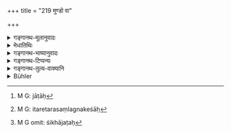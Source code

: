+++
title = "219 मुण्डो वा"

+++

<details><summary>गङ्गानथ-मूलानुवादः</summary>

He may have his head shaved, or wear his hair in braids, or have only the top-hair braided. The sun should never set, nor should it rise, while he is still in the village.—(219)
</details>

<details><summary>मेधातिथिः</summary>

**मुण्डः** सर्वतः केशवपनं कारयेत् । **जटिलो वा** । जाटा[^५३७] परस्परम् अत्यन्तं संलग्नकेशाः,[^५३८] तद्वाञ् **जटिलः** । **शिखाजटः**[^५३९] शिखैव वा जटा यस्य । जटाकारां शिखां धारयेत्, प्रैशिष्टे मुण्डः । तथा च कुर्याद् यथा **ग्रामे** स्थितस्य **सूर्यो नाभिनिम्लोचेन्** नास्तं गच्छेत् । ग्रामग्रहणम् नगरस्यापि प्रदर्शनार्थम् । अस्तमयसमयम् अरण्ये संभावयेत् । एवं **ग्रामे** **नाभ्युदियाद्** उदयो ऽपि सूर्यस्य यथारण्यस्थस्य ब्रह्म्चारिणो भवति तथा कुर्यात् । **एनं** प्रकृतं ब्रह्मचारिणम् । 


[^५३९]:
     M G omit: śikhājaṭaḥ


[^५३८]:
     M G: itaretarasaṃlagnakeśāḥ


[^५३७]:
     M G: jāṭāḥ

- <u>अन्ये</u> तु **ग्राम**शब्दं ग्राम्येषु धर्मेषु स्वापादिषु वर्तमानं न निम्लोचेद् इत्य् एवमर्थं वर्णयन्ति । तथा च उत्तरत्र शयानम् इत्य् आह । ततो ऽयं संध्ययोः स्वप्नप्रतिषेधः, नारण्ये तत्कालावस्थानम् । बालो हि ब्रह्मचारी बिभीयात् । गौतमेन तु बहिःसंध्यत्वं परतो गोदानाद् उक्तम् (ग्ध् २.१०) । गोदानव्रतं च षोडशवर्षे, तदा च प्राप्तः शक्नोत्य् अरण्ये संध्याम् उपासितुम् ॥ २.२१९ ॥
</details>

<details><summary>गङ्गानथ-भाष्यानुवादः</summary>

‘*Muṇḍaḥ*’—means that he should shave the whole of his head.

‘*Jaṭilaḥ*’—one who has hairs *braided, i.e*., inextricably sticking to one another.

Or one whose ‘*śikhā*’ top-hair,’ only is braided; and the rest of the head is shaven.

And he should so behave himself that the sun does not set while he is still in the village; ‘*village*’ here includes the town also. The meaning is that at the time of sun-set he should betake himself to the forest. Similarly the sun should not rise while he is in the village; that is, for the Religious Student, sun-rise also should take place while he is in the forest.

‘*Enam*’—refers to the Religious Student.

Others have explained this to mean that ‘the Sun should not set while he is still addicted to the vulgar acts of sleeping and the like.’ To this same effect we have the term ‘sleeping’ in the next verse. Under this explanation what the verse prohibits is sleeping during the two twilights; and it does not mean that he should be actually in the forest at those times; for the Student would be still too young and would be frightened (by being in the forest at twilight). In fact Gautama (9.10) has declared that the twilights should be spent outside the village after the ‘*Godāna*’ ceremony; and this ceremony is laid down as to be performed in the sixteenth year; and arrived at that age, the student can, if he reaches the forest, offer his twilight prayers there.—(219)
</details>

<details><summary>गङ्गानथ-टिप्पन्यः</summary>

‘*Grāme*’—‘While he stays in the village’ Medhātithi, Govindarāja, Nārāyaṇa and Nandana);—‘while he is still sleeping in the village’ (‘others’ in Medhātithi, Kullūka and Rāghavānanda).

This verse is quoted in *Aparārka* (p. 64);—in *Saṃskāramayūkha* (p. 42), as laying down three distinct alternatives;—and in *Nṛsiṃhaprasāda* (Saṃskāra, p. 46b).
</details>

<details><summary>गङ्गानथ-तुल्य-वाक्यानि</summary>

*Gautama* (1.29).—‘With head shaven, with hair in braids or with
top-hair braided.’

*Āpastamba Dharmasūtra* (1.2.31,32).—‘With braided locks;—or others may
have the head shaven, leaving the top-hair braided.’

*Vaśiṣṭha* (7-8).—‘Dependent on the Teacher, with hair braided or with
top-hair braided, he shall walk behind the Teacher when he walks.’

*Viṣṇu* (28.41).—‘The Religious Student shall have either his hair all
shaven or all in braids.’
</details>

<details><summary>Bühler</summary>

219	A (student) may either shave his head, or wear his hair in braids, or braid one lock on the crown of his head; the sun must never set or rise while he (lies asleep) in the village.
</details>
